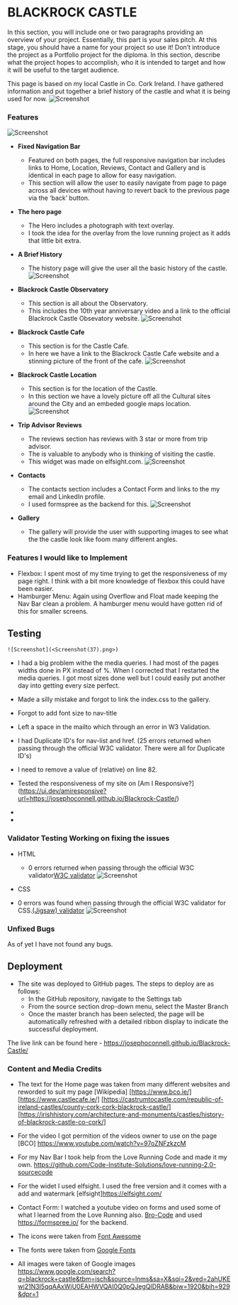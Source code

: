 # BLACKROCK CASTLE

In this section, you will include one or two paragraphs providing an overview of your project. Essentially, this part is your sales pitch. At this stage, you should have a name for your project so use it! Don’t introduce the project as a Portfolio project for the diploma. In this section, describe what the project hopes to accomplish, who it is intended to target and how it will be useful to the target audience.

This page is based on my local Castle in Co. Cork Ireland.
I have gathered information and put together a brief history of the castle and what it is being used for now.
![Screenshot](<Screenshot(30).png>)

### Features

![Screenshot](<Screenshot(31).png>)

- **Fixed Navigation Bar**

  - Featured on both pages, the full responsive navigation bar includes links to Home, Location, Reviews, Contact and Gallery and is identical in each page to allow for easy navigation.
  - This section will allow the user to easily navigate from page to page across all devices without having to revert back to the previous page via the ‘back’ button.

- **The hero page**

  - The Hero includes a photograph with text overlay.
  - I took the idea for the overlay from the love running project as it adds that little bit extra.

- **A Brief History**

  - The history page will give the user all the basic history of the castle.
    ![Screenshot](<Screenshot(32).png>)

- **Blackrock Castle Observatory**

  - This section is all about the Observatory.
  - This includes the 10th year anniversary video and a link to the official Blackrock Castle Obsevatory website.
    ![Screenshot](<Screenshot(33).png>)

- **Blackrock Castle Cafe**

  - This section is for the Castle Cafe.
  - In here we have a link to the Blackrock Castle Cafe website and a stinning picture of the front of the cafe.
    ![Screenshot](<Screenshot(38).png>)

- **Blackrock Castle Location**

  - This section is for the location of the Castle.
  - In this section we have a lovely picture off all the Cultural sites around the City and an embeded google maps location.
    ![Screenshot](<Screenshot(34).png>)

- **Trip Advisor Reviews**

  - The reviews section has reviews with 3 star or more from trip advisor.
  - The is valuable to anybody who is thinking of visiting the castle.
  - This widget was made on elfsight.com.
    ![Screenshot](<Screenshot(35).png>)

- **Contacts**

  - The contacts section includes a Contact Form and links to the my email and LinkedIn profile.
  - I used formspree as the backend for this.
    ![Screenshot](<Screenshot(36).png>)

- **Gallery**
  - The gallery will provide the user with supporting images to see what the the castle look like foom many different angles.

### Features I would like to Implement

- Flexbox: I spent most of my time trying to get the responsiveness of my page right. I think with a bit more knowledge of flexbox this could have been easier.
- Hamburger Menu: Again using Overflow and Float made keeping the Nav Bar clean a problem. A hamburger menu would have gotten rid of this for smaller screens.

## Testing

    ![Screenshot](<Screenshot(37).png>)

- I had a big problem withe the media queries. I had most of the pages widths done in PX instead of %. When I corrected that I restarted the media queries. I got most sizes done well but I could easily put another day into getting every size perfect.
- Made a silly mistake and forgot to link the index.css to the gallery.
- Forgot to add font size to nav-title
- Left a space in the mailto which through an error in W3 Validation.
- I had Duplicate ID's for nav-list and href. (25 errors returned when passing through the official W3C validator. There were all for Duplicate ID's)
- I need to remove a value of (relative) on line 82.

- Tested the responsiveness of my site on [Am I Responsive?] (<https://ui.dev/amiresponsive?url=https://josephoconnell.github.io/Blackrock-Castle/>)
-
-

### Validator Testing Working on fixing the issues

- HTML

  - 0 errors returned when passing through the official W3C validator[W3C validator](https://validator.w3.org/nu/?doc=https%3A%2F%2Fjosephoconnell.github.io%2FBlackrock-Castle%2F)
    ![Screenshot](<Screenshot(28).png>)

- CSS
- 0 errors was found when passing through the official W3C validator for CSS.[(Jigsaw) validator](https://jigsaw.w3.org/css-validator/validator?uri=https%3A%2F%2Fjosephoconnell.github.io%2FBlackrock-Castle%2F&profile=css3svg&usermedium=all&warning=1&vextwarning=&lang=en)
  ![Screenshot](<Screenshot(29).png>)

### Unfixed Bugs

As of yet I have not found any bugs.

## Deployment

- The site was deployed to GitHub pages. The steps to deploy are as follows:
  - In the GitHub repository, navigate to the Settings tab
  - From the source section drop-down menu, select the Master Branch
  - Once the master branch has been selected, the page will be automatically refreshed with a detailed ribbon display to indicate the successful deployment.

The live link can be found here - <https://josephoconnell.github.io/Blackrock-Castle/>

### Content and Media Credits

- The text for the Home page was taken from many different websites and reworded to suit my page [Wikipedia] [https://www.bco.ie/] [https://www.castlecafe.ie/] [https://castrumtocastle.com/republic-of-ireland-castles/county-cork-cork-blackrock-castle/] [https://irishhistory.com/architecture-and-monuments/castles/history-of-blackrock-castle-co-cork/]
- For the video I got permition of the videos owner to use on the page [BCO] <https://www.youtube.com/watch?v=97oZNFzkzcM>
- For my Nav Bar I took help from the Love Running Code and made it my own. <https://github.com/Code-Institute-Solutions/love-running-2.0-sourcecode>
- For the widet I used elfsight. I used the free version and it comes with a add and watermark [elfsight]<https://elfsight.com/>
- Contact Form: I watched a youtube video on forms and used some of what I learned from the Love Running also. [Bro-Code](https://www.youtube.com/watch?v=HGTJBPNC-Gw) and used <https://formspree.io/> for the backend.

- The icons were taken from [Font Awesome](https://fontawesome.com/)
- The fonts were taken from [Google Fonts](https://fonts.google.com/)
- All images were taken of Google images <https://www.google.com/search?q=blackrock+castle&tbm=isch&source=lnms&sa=X&sqi=2&ved=2ahUKEwj21N3I5qqAAxWjU0EAHWVQAI0Q0pQJegQIDRAB&biw=1920&bih=929&dpr=1>
